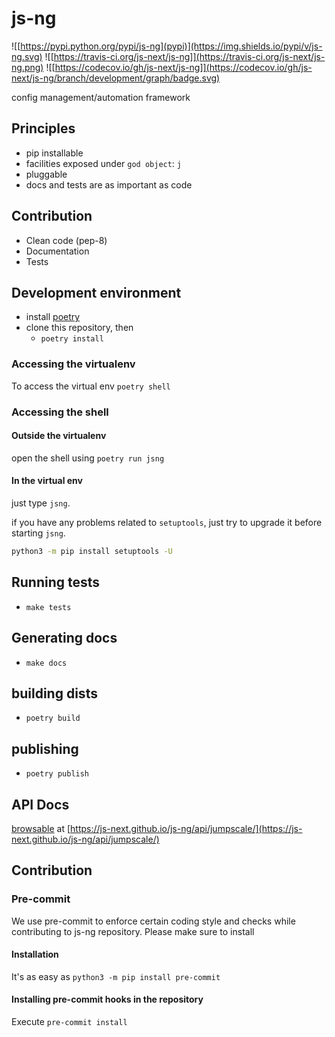 # js-ng
![[https://pypi.python.org/pypi/js-ng](pypi)](https://img.shields.io/pypi/v/js-ng.svg)
![[https://travis-ci.org/js-next/js-ng]](https://travis-ci.org/js-next/js-ng.png)
![[https://codecov.io/gh/js-next/js-ng]](https://codecov.io/gh/js-next/js-ng/branch/development/graph/badge.svg)

config management/automation framework

## Principles

- pip installable
- facilities exposed under `god object`: `j`
- pluggable
- docs and tests are as important as code


## Contribution

- Clean code (pep-8)
- Documentation
- Tests

## Development environment
- install [poetry](https://poetry.eustace.io)
- clone this repository, then
    - `poetry install`

### Accessing the virtualenv
To access the virtual env `poetry shell`

### Accessing the shell

#### Outside the virtualenv
open the shell using `poetry run jsng`

#### In the virtual env
just type `jsng`.

if you have any problems related to `setuptools`, just try to upgrade it before starting `jsng`.

```bash
python3 -m pip install setuptools -U
```

## Running tests
- `make tests`

## Generating docs
- `make docs`


## building dists
- `poetry build`

## publishing
- `poetry publish`


## API Docs

[browsable](https://js-next.github.io/js-ng/api/jumpscale/) at [https://js-next.github.io/js-ng/api/jumpscale/](https://js-next.github.io/js-ng/api/jumpscale/)


## Contribution

### Pre-commit
We use pre-commit to enforce certain coding style and checks while contributing to js-ng repository. Please make sure to install

#### Installation
It's as easy as `python3 -m pip install pre-commit`

#### Installing pre-commit hooks in the repository
Execute `pre-commit install`